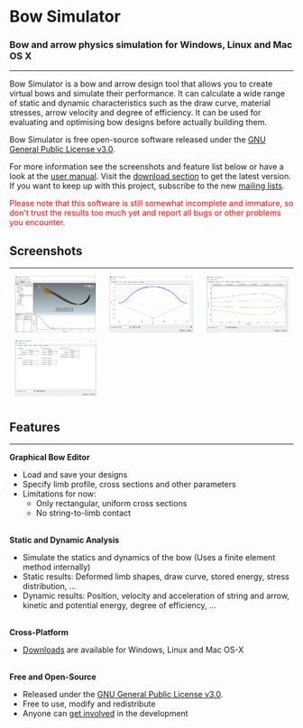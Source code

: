 # Bow Simulator
<h3>Bow and arrow physics simulation for Windows, Linux and Mac OS X</h3>

---

Bow Simulator is a bow and arrow design tool that allows you to create virtual bows and simulate their performance.
It can calculate a wide range of static and dynamic characteristics such as the draw curve, material stresses, arrow velocity and degree of efficiency.
It can be used for evaluating and optimising bow designs before actually building them.

Bow Simulator is free open-source software released under the [GNU General Public License v3.0](https://www.gnu.org/licenses/gpl.html).

For more information see the screenshots and feature list below or have a look at the [user manual](resources.md). Visit the [download section](download.md) to get the latest version. If you want to keep up with this project, subscribe to the new [mailing lists](mailing-lists.md).

<font color="red">Please note that this software is still somewhat incomplete and immature, so don't trust the results too much yet and report all bugs or other problems you encounter.</font>

## Screenshots

---

<a href="../img/screenshot_01.png" ><img src="../img/screenshot_01.png" style="height: 100px; margin: 0px 10px 10px 10px"></a>
<a href="../img/screenshot_02.png" ><img src="../img/screenshot_02.png" style="height: 100px; margin: 0px 10px 10px 10px"></a>
<a href="../img/screenshot_03.png" ><img src="../img/screenshot_03.png" style="height: 100px; margin: 0px 10px 10px 10px"></a>
<a href="../img/screenshot_04.png" ><img src="../img/screenshot_04.png" style="height: 100px; margin: 0px 10px 10px 10px"></a>

## Features

---

**Graphical Bow Editor**

* Load and save your designs
* Specify limb profile, cross sections and other parameters
* Limitations for now:
    * Only rectangular, uniform cross sections
    * No string-to-limb contact
    <br><br>

**Static and Dynamic Analysis**

* Simulate the statics and dynamics of the bow (Uses a finite element method internally)
* Static results: Deformed limb shapes, draw curve, stored energy, stress distribution, ...
* Dynamic results: Position, velocity and acceleration of string and arrow, kinetic and potential energy, degree of efficiency, ...
<br><br>

<!--
#### Command-line Interface

* Invoke Bow Simulator from the command line
* Use a scripting language of your choice to automate simulations
* [Commented examples for parameter studies and optimisations using Python and SciPy]()
-->

<!--
**Fully Documented**

* [User Manual](resources.md#User Manual): Helps you getting started with the program.
* [Technical Documentation](resources.md#Technical Documentation): Detailed documentation of the internal simulation methods.
<br><br>
-->

**Cross-Platform**

* [Downloads](download.md) are available for Windows, Linux and Mac OS-X
  <br><br>

**Free and Open-Source**

* Released under the [GNU General Public License v3.0](https://www.gnu.org/licenses/gpl.html).
* Free to use, modify and redistribute
* Anyone can [get involved](contributing.md) in the development